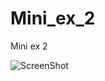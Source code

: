 # Mini_ex_2
Mini ex 2


![ScreenShot](https://github.com/djhest/Mini_ex_2/blob/gh-pages/mini_ex2/Skærmbillede%202017-02-16%20kl.%2014.16.44.png)
